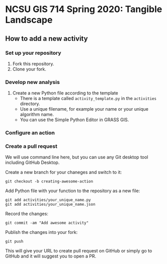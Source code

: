 # NCSU GIS 714 Spring 2020: Tangible Landscape

## How to add a new activity

### Set up your repository

1. Fork this repository.
1. Clone your fork.

### Develop new analysis

1. Create a new Python file according to the template
   * There is a template called `activity_template.py` in the `activities` directory.
   * Use a unique filename, for example your name or your unique algorithm name.
   * You can use the Simple Python Editor in GRASS GIS.

### Configure an action 

### Create a pull request

We will use command line here, but you can use any Git desktop tool including GitHub Desktop.

Create a new branch for your chaneges and switch to it:

```
git checkout -b creating-awesome-action
```

Add Python file with your function to the repository as a new file:

```
git add activities/your_unique_name.py
git add activities/your_unique_name.json
```

Record the changes:

```
git commit -am "Add awesome activity"
```

Publish the changes into your fork:

```
git push
```

This will give your URL to create pull request on GitHub
or simply go to GitHub and it will suggest you to open a PR.
